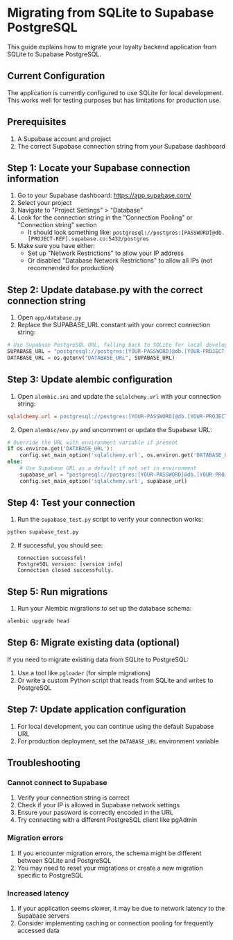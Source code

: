 # Migrating from SQLite to Supabase PostgreSQL

This guide explains how to migrate your loyalty backend application from SQLite to Supabase PostgreSQL.

## Current Configuration 

The application is currently configured to use SQLite for local development. This works well for testing purposes but has limitations for production use.

## Prerequisites

1. A Supabase account and project
2. The correct Supabase connection string from your Supabase dashboard

## Step 1: Locate your Supabase connection information

1. Go to your Supabase dashboard: https://app.supabase.com/
2. Select your project 
3. Navigate to "Project Settings" > "Database"
4. Look for the connection string in the "Connection Pooling" or "Connection string" section
   - It should look something like: `postgresql://postgres:[PASSWORD]@db.[PROJECT-REF].supabase.co:5432/postgres`
5. Make sure you have either:
   - Set up "Network Restrictions" to allow your IP address
   - Or disabled "Database Network Restrictions" to allow all IPs (not recommended for production)

## Step 2: Update database.py with the correct connection string

1. Open `app/database.py`
2. Replace the SUPABASE_URL constant with your correct connection string:

```python
# Use Supabase PostgreSQL URL, falling back to SQLite for local development if not set
SUPABASE_URL = "postgresql://postgres:[YOUR-PASSWORD]@db.[YOUR-PROJECT-REF].supabase.co:5432/postgres"
DATABASE_URL = os.getenv("DATABASE_URL", SUPABASE_URL)
```

## Step 3: Update alembic configuration

1. Open `alembic.ini` and update the `sqlalchemy.url` with your connection string:

```ini
sqlalchemy.url = postgresql://postgres:[YOUR-PASSWORD]@db.[YOUR-PROJECT-REF].supabase.co:5432/postgres
```

2. Open `alembic/env.py` and uncomment or update the Supabase URL:

```python
# Override the URL with environment variable if present
if os.environ.get('DATABASE_URL'):
    config.set_main_option('sqlalchemy.url', os.environ.get('DATABASE_URL'))
else:
    # Use Supabase URL as a default if not set in environment
    supabase_url = "postgresql://postgres:[YOUR-PASSWORD]@db.[YOUR-PROJECT-REF].supabase.co:5432/postgres"
    config.set_main_option('sqlalchemy.url', supabase_url)
```

## Step 4: Test your connection

1. Run the `supabase_test.py` script to verify your connection works:

```bash
python supabase_test.py
```

2. If successful, you should see:
   ```
   Connection successful!
   PostgreSQL version: [version info]
   Connection closed successfully.
   ```

## Step 5: Run migrations

1. Run your Alembic migrations to set up the database schema:

```bash
alembic upgrade head
```

## Step 6: Migrate existing data (optional)

If you need to migrate existing data from SQLite to PostgreSQL:

1. Use a tool like `pgloader` (for simple migrations)
2. Or write a custom Python script that reads from SQLite and writes to PostgreSQL

## Step 7: Update application configuration

1. For local development, you can continue using the default Supabase URL
2. For production deployment, set the `DATABASE_URL` environment variable

## Troubleshooting

### Cannot connect to Supabase

1. Verify your connection string is correct
2. Check if your IP is allowed in Supabase network settings
3. Ensure your password is correctly encoded in the URL
4. Try connecting with a different PostgreSQL client like pgAdmin

### Migration errors

1. If you encounter migration errors, the schema might be different between SQLite and PostgreSQL
2. You may need to reset your migrations or create a new migration specific to PostgreSQL

### Increased latency

1. If your application seems slower, it may be due to network latency to the Supabase servers
2. Consider implementing caching or connection pooling for frequently accessed data 